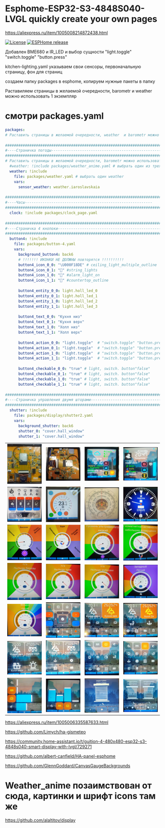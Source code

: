 # Esphome-ESP32-S3-4848S040-LVGL  quickly create your own pages

https://aliexpress.ru/item/1005008214872438.html

[![License][license-shield]][license]
[![ESPHome release][esphome-release-shield]][esphome-release]

[license-shield]: https://img.shields.io/static/v1?label=License&message=MIT&color=orange&logo=license
[license]: https://opensource.org/licenses/MIT
[esphome-release-shield]: https://img.shields.io/static/v1?label=ESPHome&message=2025.7.4&color=green&logo=esphome
[esphome-release]: https://GitHub.com/esphome/esphome/releases/

Добавлен BME680 и IR_LED и выбор сущности "light.toggle" "switch.toggle" "button.press"

kitchen-lighting.yaml указываем свои сенсоры, первоначальную страницу, фон для страниц 

создаем папку packages в esphome, копируем нужные пакеты в папку


Раставиляем страницы в желаемой очередности, barometr и  weather можно использовать 1 экземпляр

# смотри packages.yaml

```yaml
packages:
# Раставить страницы в желаемой очередности, weather  и barometr можно использовать 1 вариант

#############################################################################
#----Страничка погоды-----------------------------------------------------
#############################################################################
# Раставить страницы в желаемой очередности, barometr можно использовать 1 вариант
  #weather: !include packages/weather_anime.yaml # выбрать один из трех weather #jpg:3 689 528 байт без 2 603 377 байт
  weather: !include 
    file: packages/weather.yaml # выбрать один weather
    vars:
      sensor_weather: weather.iaroslavskaia

#############################################################################
#----Часы----------------------------------------------------------
#############################################################################
  clock: !include packages/clock_page.yaml
  
#############################################################################
#----Страничка 4 кнопоки-----------------------------------------------------
#############################################################################
  button4: !include
    file: packages/button-4.yaml
    vars:
      background_button4: back6
      # !!!!!!! ИКОНКИ НЕ ДОЛЖНЫ повторятся !!!!!!!!!!
      button4_icon_0_0: "\U000F18DE" # ceiling_light_multiple_outline
      button4_icon_0_1: "󱊺" #string_lights
      button4_icon_1_0: "󰯪" #alarm_light_on
      button4_icon_1_1: "󱠝" #countertop_outline

      button4_entity_0_0: light.holl_led_0
      button4_entity_0_1: light.holl_led_1
      button4_entity_1_0: light.holl_led_2
      button4_entity_1_1: light.holl_led_3

      button4_text_0_0: "Кухня низ"
      button4_text_0_1: "Кухня верх"
      button4_text_1_0: "Холл низ"
      button4_text_1_1: "Холл верх"

      button4_action_0_0: "light.toggle"  # "switch.toggle" "button.press"
      button4_action_0_1: "light.toggle"  # "switch.toggle" "button.press"
      button4_action_1_0: "light.toggle"  # "switch.toggle" "button.press"
      button4_action_1_1: "light.toggle"  # "switch.toggle" "button.press"
        
      button4_checkable_0_0: "true" # light, switch. button"false"
      button4_checkable_0_1: "true" # light, switch. button"false"
      button4_checkable_1_0: "true" # light, switch. button"false"
      button4_checkable_1_1: "true" # light, switch. button"false"

#############################################################################
#----Страничка управления двумя шторами-----------------------------------------------------
#############################################################################
  shutter: !include
    file: packages/display/shutter2.yaml
    vars:
      background_shutter: back6
      shutter_0: "cover.hall_window"
      shutter_1: "cover.hall_window"
```

|                                               |                                                 |                                                   |                                                 | 
|-----------------------------------------------|-------------------------------------------------|---------------------------------------------------|-------------------------------------------------|
|  ![1](https://github.com/ananyevgv/Esphome-ESP32-S3-4848S040-LVGL/blob/main/img/bme680.jpg) | ![2](https://github.com/ananyevgv/Esphome-ESP32-S3-4848S040-LVGL/blob/main/img/board.jpg) | ![3](https://github.com/ananyevgv/Esphome-ESP32-S3-4848S040-LVGL/blob/main/img/weather.jpg) | ![4](https://github.com/ananyevgv/Esphome-ESP32-S3-4848S040-LVGL/blob/main/img/weather_anime.jpg) | 
|  ![1](https://github.com/ananyevgv/Esphome-ESP32-S3-4848S040-LVGL/blob/main/img/boiler.jpg) | ![2](https://github.com/ananyevgv/Esphome-ESP32-S3-4848S040-LVGL/blob/main/img/termostat.jpg) |  ![3](https://github.com/ananyevgv/Esphome-ESP32-S3-4848S040-LVGL/blob/main/img/bar.jpg) | ![4](https://github.com/ananyevgv/Esphome-ESP32-S3-4848S040-LVGL/blob/main/img/clock.jpg) | 
|  ![1](https://github.com/ananyevgv/Esphome-ESP32-S3-4848S040-LVGL/blob/main/img/uv.jpg) | ![2](https://github.com/ananyevgv/Esphome-ESP32-S3-4848S040-LVGL/blob/main/img/geo.jpg) | ![3](https://github.com/ananyevgv/Esphome-ESP32-S3-4848S040-LVGL/blob/main/img/uv2.jpg) | ![4](https://github.com/ananyevgv/Esphome-ESP32-S3-4848S040-LVGL/blob/main/img/geomag2.jpg) | 
|  ![1](https://github.com/ananyevgv/Esphome-ESP32-S3-4848S040-LVGL/blob/main/img/birch.jpg) | ![2](https://github.com/ananyevgv/Esphome-ESP32-S3-4848S040-LVGL/blob/main/img/grass.jpg) | ![3](https://github.com/ananyevgv/Esphome-ESP32-S3-4848S040-LVGL/blob/main/img/ragweed.jpg) | ![4](https://github.com/ananyevgv/Esphome-ESP32-S3-4848S040-LVGL/blob/main/img/wind.jpg) | 
|  ![1](https://github.com/ananyevgv/Esphome-ESP32-S3-4848S040-LVGL/blob/main/img/humm2.jpg) | ![2](https://github.com/ananyevgv/Esphome-ESP32-S3-4848S040-LVGL/blob/main/img/lg.jpg) | ![3](https://github.com/ananyevgv/Esphome-ESP32-S3-4848S040-LVGL/blob/main/img/kith.jpg) | ![4](https://github.com/ananyevgv/Esphome-ESP32-S3-4848S040-LVGL/blob/main/img/holl.jpg) | 
|  ![1](https://github.com/ananyevgv/Esphome-ESP32-S3-4848S040-LVGL/blob/main/img/but4.jpg) | ![2](https://github.com/ananyevgv/Esphome-ESP32-S3-4848S040-LVGL/blob/main/img/but6.jpg) | ![3](https://github.com/ananyevgv/Esphome-ESP32-S3-4848S040-LVGL/blob/main/img/but12.jpg) | ![4](https://github.com/ananyevgv/Esphome-ESP32-S3-4848S040-LVGL/blob/main/img/but16.jpg) | 
|  ![1](https://github.com/ananyevgv/Esphome-ESP32-S3-4848S040-LVGL/blob/main/img/sl-4g.jpg) | ![2](https://github.com/ananyevgv/Esphome-ESP32-S3-4848S040-LVGL/blob/main/img/sl-4v.jpg) | ![3](https://github.com/ananyevgv/Esphome-ESP32-S3-4848S040-LVGL/blob/main/img/shutter.jpg)| ![4](https://github.com/ananyevgv/Esphome-ESP32-S3-4848S040-LVGL/blob/main/img/shutter2.jpg) |


https://aliexpress.ru/item/1005006335587633.html

https://github.com/Limych/ha-gismeteo

https://community.home-assistant.io/t/guition-4-480x480-esp32-s3-4848s040-smart-display-with-lvgl/729271

https://github.com/albert-canfield/HA-panel-esphome

https://github.com/GlennGoddard/CanvasGaugeBackgrounds

# Weather_anime позаимствован от сюда, картинки и шрифт icons там же
https://github.com/alaltitov/display
